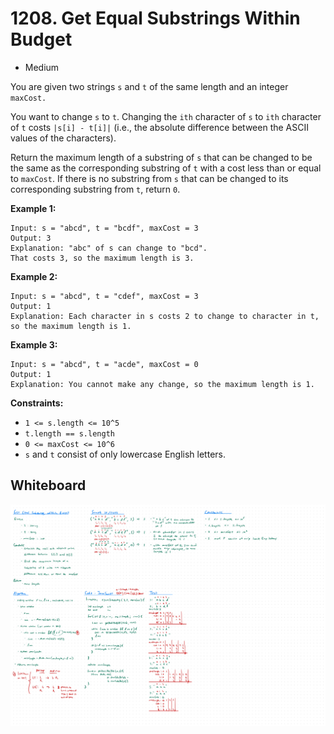 # 1208. Get Equal Substrings Within Budget
- Medium

You are given two strings `s` and `t` of the same length and an integer
`maxCost.`

You want to change `s` to `t`. Changing the `ith` character of `s` to `ith`
character of `t` costs `|s[i] - t[i]|` (i.e., the absolute difference between
the ASCII values of the characters).

Return the maximum length of a substring of `s` that can be changed to be the
same as the corresponding substring of `t` with a cost less than or equal to
`maxCost`. If there is no substring from `s` that can be changed to its
corresponding substring from `t`, return `0`.

**Example 1:**
```
Input: s = "abcd", t = "bcdf", maxCost = 3
Output: 3
Explanation: "abc" of s can change to "bcd".
That costs 3, so the maximum length is 3.
```

**Example 2:**
```
Input: s = "abcd", t = "cdef", maxCost = 3
Output: 1
Explanation: Each character in s costs 2 to change to character in t,  so the maximum length is 1.
```

**Example 3:**
```
Input: s = "abcd", t = "acde", maxCost = 0
Output: 1
Explanation: You cannot make any change, so the maximum length is 1.
```

**Constraints:**
- `1 <= s.length <= 10^5`
- `t.length == s.length`
- `0 <= maxCost <= 10^6`
- `s` and `t` consist of only lowercase English letters.

## Whiteboard
![Whiteboard Image][whiteboard-image]

<!-- Refs -->
[whiteboard-image]: whiteboard.jpg
